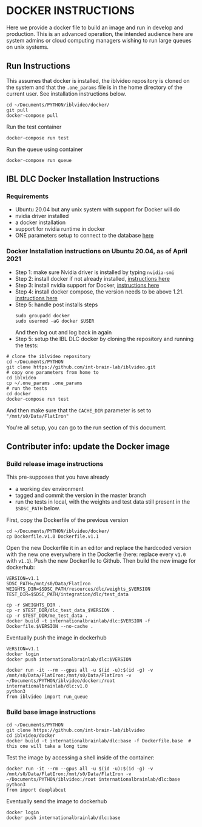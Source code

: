 # DOCKER INSTRUCTIONS
Here we provide a docker file to build an image and run in develop and production.
This is an advanced operation, the intended audience here are system admins or cloud computing managers wishing to run large queues on unix systems.

## Run Instructions
This assumes that docker is installed, the iblvideo repository is cloned on the system and that the `.one_params` file is in the home directory of the current user. See installation instructions below.

```shell
cd ~/Documents/PYTHON/iblvideo/docker/
git pull
docker-compose pull
```

Run the test container

``` shell
docker-compose run test
```

Run the queue using container

``` shell
docker-compose run queue
```

## IBL DLC Docker Installation Instructions
### Requirements
- Ubuntu 20.04 but any unix system with support for Docker will do
- nvidia driver installed
- a docker installation 
- support for nvidia runtime in docker
- ONE parameters setup to connect to the database [here](https://int-brain-lab.github.io/iblenv/one_docs/one_credentials.html) 

### Docker Installation instructions on Ubuntu 20.04, as of April 2021
-	Step 1: make sure Nvidia driver is installed by typing `nvidia-smi`
-	Step 2: install docker if not already installed, [instructions here](https://docs.docker.com/engine/install/ubuntu/)
-	Step 3: install nvidia support for Docker, [instructions here](https://docs.nvidia.com/datacenter/cloud-native/container-toolkit/install-guide.html#docker)
-   Step 4: install docker compose, the version needs to be above 1.21. [instructions here](https://docs.docker.com/compose/install/)
-   Step 5: handle post installs steps
    ```shell
    sudo groupadd docker
    sudo usermod -aG docker $USER
    ```
    And then log out and log back in again
-   Step 5: setup the IBL DLC docker by cloning the repository and running the tests:

```shell
# clone the iblvideo repository
cd ~/Documents/PYTHON
git clone https://github.com/int-brain-lab/iblvideo.git
# copy one parameters from home to
cd iblvideo
cp ~/.one_params .one_params
# run the tests
cd docker
docker-compose run test
```

And then make sure that the `CACHE_DIR` parameter is set to `"/mnt/s0/Data/FlatIron"`

You're all setup, you can go to the run section of this document.

## Contributer info: update the Docker image
### Build release image instructions
This pre-supposes that you have already
-	a working dev environment
-	tagged and commit the version in the master branch
-	run the tests in local, with the weights and test data still present in the `$SDSC_PATH` below.

First, copy the Dockerfile of the previous version

```shell
cd ~/Documents/PYTHON/iblvideo/docker/
cp Dockerfile.v1.0 Dockerfile.v1.1
```
Open the new Dockerfile it in an editor and replace the hardcoded version with the new one everywhere in the Dockerfie (here: replace every `v1.0` with `v1.1`). Push the new Dockerfile to Github. Then build the new image for dockerhub:

```shell
VERSION=v1.1
SDSC_PATH=/mnt/s0/Data/FlatIron
WEIGHTS_DIR=$SDSC_PATH/resources/dlc/weights_$VERSION
TEST_DIR=$SDSC_PATH/integration/dlc/test_data 

cp -r $WEIGHTS_DIR .
cp -r $TEST_DIR/dlc_test_data_$VERSION .
cp -r $TEST_DIR/me_test_data .
docker build -t internationalbrainlab/dlc:$VERSION -f Dockerfile.$VERSION --no-cache .
```

Eventually push the image in dockerhub

```shell
VERSION=v1.1
docker login
docker push internationalbrainlab/dlc:$VERSION
```

```shell
docker run -it --rm --gpus all -u $(id -u):$(id -g) -v /mnt/s0/Data/FlatIron:/mnt/s0/Data/FlatIron -v ~/Documents/PYTHON/iblvideo/docker:/root internationalbrainlab/dlc:v1.0
python3
from iblvideo import run_queue
```

### Build base image instructions

```shell
cd ~/Documents/PYTHON
git clone https://github.com/int-brain-lab/iblvideo
cd iblvideo/docker
docker build -t internationalbrainlab/dlc:base -f Dockerfile.base  # this one will take a long time
```

Test the image by accessing a shell inside of the container:

```shell
docker run -it --rm --gpus all -u $(id -u):$(id -g) -v /mnt/s0/Data/FlatIron:/mnt/s0/Data/FlatIron -v ~/Documents/PYTHON/iblvideo:/root internationalbrainlab/dlc:base
python3
from import deeplabcut
```

Eventually send the image to dockerhub

```shell
docker login
docker push internationalbrainlab/dlc:base
```
